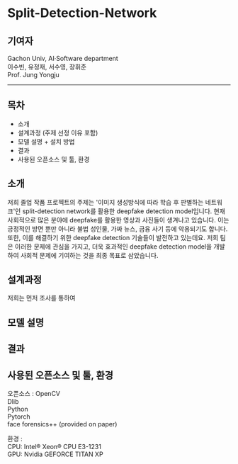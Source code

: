 # Split-Detection-Network

## 기여자

Gachon Univ, AI·Software department   
이수빈, 유정재, 서수영, 장휘준   
Prof. Jung Yongju   

***
## 목차
* 소개
* 설계과정 (주제 선정 이유 포함)
* 모델 설명 + 설치 방법
* 결과
* 사용된 오픈소스 및 툴, 환경


## 소개
저희 졸업 작품 프로젝트의 주제는 '이미지 생성방식에 따라 학습 후 판별하는 네트워크'인 split-detection network를 활용한 deepfake detection model입니다. 현재 사회적으로 많은 분야에 deepfake를 활용한 영상과 사진들이 생겨나고 있습니다. 이는 긍정적인 방면 뿐만 아니라 불법 성인물, 가짜 뉴스, 금융 사기 등에 악용되기도 합니다. 또한, 이를 해결하기 위한 deepfake detection 기술들이 발전하고 있는데요. 저희 팀은 이러한 문제에 관심을 가지고, 더욱 효과적인 deepfake detection model을 개발하여 사회적 문제에 기여하는 것을 최종 목표로 삼았습니다.

## 설계과정
저희는 먼저 조사를 통하여

## 모델 설명

## 결과

## 사용된 오픈소스 및 툴, 환경

오픈소스  :
OpenCV   
Dlib   
Python   
Pytorch   
face forensics++ (provided on paper)   

환경 :   
CPU: Intel® Xeon® CPU E3-1231   
GPU: Nvidia GEFORCE TITAN XP   

